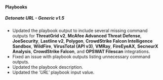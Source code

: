 
#### Playbooks

##### Detonate URL - Generic v1.5

- Updated the playbook output to include several missing command outputs for **ThreatGrid v2**, **McAfee Advanced Threat Defense**, **JoeSecurity**, **Lastline v2**, **Polygon**, **CrowdStrike Falcon Intelligence Sandbox**, **WildFire**, **VirusTotal (API v3)**, **VMRay**, **FireEyeAX**, **SecneurX Analysis**, **CrowdStrike Falcon**, and **OPSWAT Filescan** integrations.
- Fixed an issue with playbook outputs listing unnecessary command outputs.
- Updated the playbook description.
- Updated the *'URL'* playbook input value.
